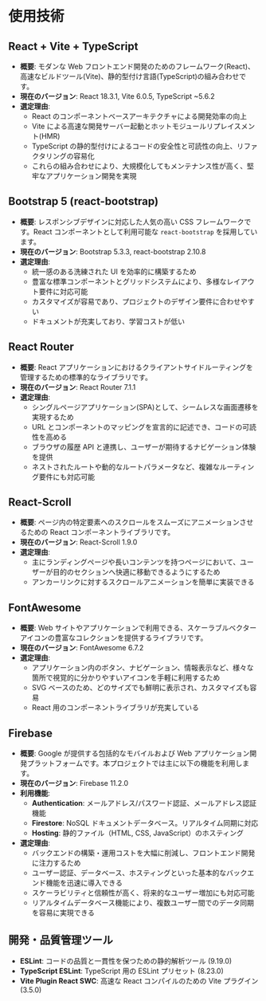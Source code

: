 # 使用技術

## React + Vite + TypeScript

- **概要**: モダンな Web フロントエンド開発のためのフレームワーク(React)、高速なビルドツール(Vite)、静的型付け言語(TypeScript)の組み合わせです。
- **現在のバージョン**: React 18.3.1, Vite 6.0.5, TypeScript ~5.6.2
- **選定理由**:
  - React のコンポーネントベースアーキテクチャによる開発効率の向上
  - Vite による高速な開発サーバー起動とホットモジュールリプレイスメント(HMR)
  - TypeScript の静的型付けによるコードの安全性と可読性の向上、リファクタリングの容易化
  - これらの組み合わせにより、大規模化してもメンテナンス性が高く、堅牢なアプリケーション開発を実現

## Bootstrap 5 (react-bootstrap)

- **概要**: レスポンシブデザインに対応した人気の高い CSS フレームワークです。React コンポーネントとして利用可能な `react-bootstrap` を採用しています。
- **現在のバージョン**: Bootstrap 5.3.3, react-bootstrap 2.10.8
- **選定理由**:
  - 統一感のある洗練された UI を効率的に構築するため
  - 豊富な標準コンポーネントとグリッドシステムにより、多様なレイアウト要件に対応可能
  - カスタマイズが容易であり、プロジェクトのデザイン要件に合わせやすい
  - ドキュメントが充実しており、学習コストが低い

## React Router

- **概要**: React アプリケーションにおけるクライアントサイドルーティングを管理するための標準的なライブラリです。
- **現在のバージョン**: React Router 7.1.1
- **選定理由**:
  - シングルページアプリケーション(SPA)として、シームレスな画面遷移を実現するため
  - URL とコンポーネントのマッピングを宣言的に記述でき、コードの可読性を高める
  - ブラウザの履歴 API と連携し、ユーザーが期待するナビゲーション体験を提供
  - ネストされたルートや動的なルートパラメータなど、複雑なルーティング要件にも対応可能

## React-Scroll

- **概要**: ページ内の特定要素へのスクロールをスムーズにアニメーションさせるための React コンポーネントライブラリです。
- **現在のバージョン**: React-Scroll 1.9.0
- **選定理由**:
  - 主にランディングページや長いコンテンツを持つページにおいて、ユーザーが目的のセクションへ快適に移動できるようにするため
  - アンカーリンクに対するスクロールアニメーションを簡単に実装できる

## FontAwesome

- **概要**: Web サイトやアプリケーションで利用できる、スケーラブルベクターアイコンの豊富なコレクションを提供するライブラリです。
- **現在のバージョン**: FontAwesome 6.7.2
- **選定理由**:
  - アプリケーション内のボタン、ナビゲーション、情報表示など、様々な箇所で視覚的に分かりやすいアイコンを手軽に利用するため
  - SVG ベースのため、どのサイズでも鮮明に表示され、カスタマイズも容易
  - React 用のコンポーネントライブラリが充実している

## Firebase

- **概要**: Google が提供する包括的なモバイルおよび Web アプリケーション開発プラットフォームです。本プロジェクトでは主に以下の機能を利用します。
- **現在のバージョン**: Firebase 11.2.0
- **利用機能**:
  - **Authentication**: メールアドレス/パスワード認証、メールアドレス認証機能
  - **Firestore**: NoSQL ドキュメントデータベース。リアルタイム同期に対応
  - **Hosting**: 静的ファイル（HTML, CSS, JavaScript）のホスティング
- **選定理由**:
  - バックエンドの構築・運用コストを大幅に削減し、フロントエンド開発に注力するため
  - ユーザー認証、データベース、ホスティングといった基本的なバックエンド機能を迅速に導入できる
  - スケーラビリティと信頼性が高く、将来的なユーザー増加にも対応可能
  - リアルタイムデータベース機能により、複数ユーザー間でのデータ同期を容易に実現できる

## 開発・品質管理ツール

- **ESLint**: コードの品質と一貫性を保つための静的解析ツール (9.19.0)
- **TypeScript ESLint**: TypeScript 用の ESLint プリセット (8.23.0)
- **Vite Plugin React SWC**: 高速な React コンパイルのための Vite プラグイン (3.5.0)

